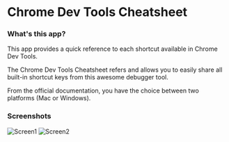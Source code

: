 # Chrome Dev Tools Cheatsheet

### What's this app?
This app provides a quick reference to each shortcut available in Chrome Dev Tools.

The Chrome Dev Tools Cheatsheet refers and allows you to easily share all built-in shortcut keys from this awesome debugger tool.

From the official documentation, you have the choice between two platforms (Mac or Windows).

### Screenshots
![Screen1](http://img15.hostingpics.net/pics/950588Screenshot20160919213425.png)
![Screen2](http://img15.hostingpics.net/pics/797306Screenshot20160919213443.png)  

